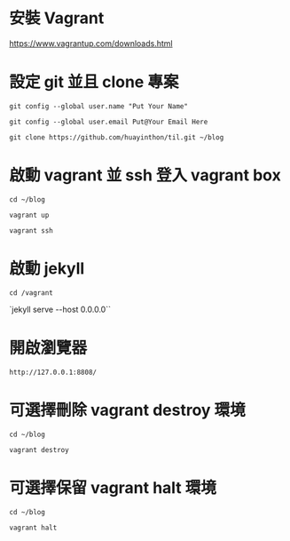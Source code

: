 

# 安裝 Vagrant

https://www.vagrantup.com/downloads.html

# 設定 git 並且 clone 專案

`git config --global user.name "Put Your Name"`

`git config --global user.email Put@Your Email Here`

`git clone https://github.com/huayinthon/til.git ~/blog`

# 啟動 vagrant 並 ssh 登入 vagrant box

`cd ~/blog` 

`vagrant up`

`vagrant ssh`

# 啟動 jekyll 

`cd /vagrant`

`jekyll serve --host 0.0.0.0``

# 開啟瀏覽器

`http://127.0.0.1:8808/`

# 可選擇刪除 vagrant destroy 環境

`cd ~/blog`

`vagrant destroy`

# 可選擇保留 vagrant halt 環境

`cd ~/blog`

`vagrant halt`
